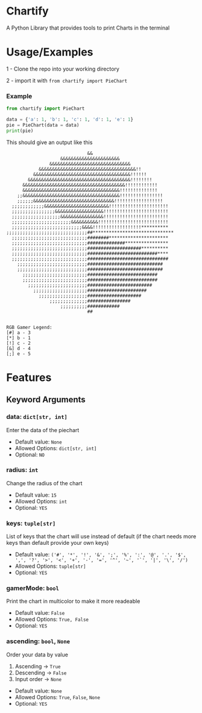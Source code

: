 
# Chartify

A Python Library that provides tools to print Charts in the terminal

# Usage/Examples

1 - Clone the repo into your working directory

2 - import it with `from chartify import PieChart`

### Example

```python
from chartify import PieChart

data = {'a': 1, 'b': 1, 'c': 1, 'd': 1, 'e': 1}
pie = PieChart(data = data)
print(pie)

```

This should give an output like this

```
                              &&                              
                    &&&&&&&&&&&&&&&&&&&&&&                    
                &&&&&&&&&&&&&&&&&&&&&&&&&&&&&&                
            &&&&&&&&&&&&&&&&&&&&&&&&&&&&&&&&&&&&!!            
          &&&&&&&&&&&&&&&&&&&&&&&&&&&&&&&&&&&&!!!!!!          
        &&&&&&&&&&&&&&&&&&&&&&&&&&&&&&&&&&&&&&!!!!!!!!        
      &&&&&&&&&&&&&&&&&&&&&&&&&&&&&&&&&&&&&&!!!!!!!!!!!!      
      &&&&&&&&&&&&&&&&&&&&&&&&&&&&&&&&&&&&!!!!!!!!!!!!!!      
    ;;&&&&&&&&&&&&&&&&&&&&&&&&&&&&&&&&&&&&!!!!!!!!!!!!!!!!    
    ;;;;;;&&&&&&&&&&&&&&&&&&&&&&&&&&&&&&!!!!!!!!!!!!!!!!!!    
  ;;;;;;;;;;;;&&&&&&&&&&&&&&&&&&&&&&&&!!!!!!!!!!!!!!!!!!!!!!  
  ;;;;;;;;;;;;;;;;&&&&&&&&&&&&&&&&&&!!!!!!!!!!!!!!!!!!!!!!!!  
  ;;;;;;;;;;;;;;;;;;&&&&&&&&&&&&&&&&!!!!!!!!!!!!!!!!!!!!!!!!  
  ;;;;;;;;;;;;;;;;;;;;;;&&&&&&&&&&!!!!!!!!!!!!!!!!!!!!!!!!!!  
  ;;;;;;;;;;;;;;;;;;;;;;;;;;&&&&!!!!!!!!!!!!!!!!!!**********  
;;;;;;;;;;;;;;;;;;;;;;;;;;;;;;##******************************
  ;;;;;;;;;;;;;;;;;;;;;;;;;;;;########**********************  
  ;;;;;;;;;;;;;;;;;;;;;;;;;;;;##############****************  
  ;;;;;;;;;;;;;;;;;;;;;;;;;;;;####################**********  
  ;;;;;;;;;;;;;;;;;;;;;;;;;;;;##########################****  
  ;;;;;;;;;;;;;;;;;;;;;;;;;;;;##############################  
    ;;;;;;;;;;;;;;;;;;;;;;;;;;############################    
    ;;;;;;;;;;;;;;;;;;;;;;;;;;############################    
      ;;;;;;;;;;;;;;;;;;;;;;;;##########################      
      ;;;;;;;;;;;;;;;;;;;;;;;;##########################      
        ;;;;;;;;;;;;;;;;;;;;;;########################        
          ;;;;;;;;;;;;;;;;;;;;######################          
            ;;;;;;;;;;;;;;;;;;####################            
                ;;;;;;;;;;;;;;################                
                    ;;;;;;;;;;############                    
                              ##                              


RGB Gamer Legend:
[#] a - 3
[*] b - 1
[!] c - 2
[&] d - 4
[;] e - 5

```

# Features

## Keyword Arguments

### data: `dict[str, int]`
Enter the data of the piechart

- Default value: `None`
- Allowed Options: `dict[str, int]`
- Optional: `NO`

### radius: `int`
Change the radius of the chart

- Default value: `15`
- Allowed Options: `int`
- Optional: `YES`

### keys: `tuple[str]`
List of keys that the chart will use instead of default
(if the chart needs more keys than default provide your own keys)

- Default value: ```('#', '*', '!', '&', ';', '%', ':', '@', '.', '$', ',', '?', '>', '<', '+', '-', '=', '^', '~', '`', '|', '\', '/')```
- Allowed Options: `tuple[str]`
- Optional: `YES`

### gamerMode: `bool`
Print the chart in multicolor to make it more readeable 

- Default value: `False`
- Allowed Options: `True, False`
- Optional: `YES`

### ascending: `bool`, `None`
Order your data by value 
1. Ascending -> `True`
2. Descending -> `False`
3. Input order -> `None`

- Default value: `None`
- Allowed Options: `True`, `False`, `None`
- Optional: `YES`